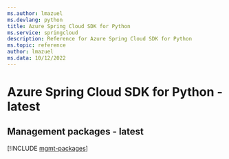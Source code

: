 ```yaml
---
ms.author: lmazuel
ms.devlang: python
title: Azure Spring Cloud SDK for Python
ms.service: springcloud
description: Reference for Azure Spring Cloud SDK for Python
ms.topic: reference
author: lmazuel
ms.data: 10/12/2022
---
```

# Azure Spring Cloud SDK for Python - latest

## Management packages - latest
[!INCLUDE [mgmt-packages](spring-cloud-mgmt-index.md)]